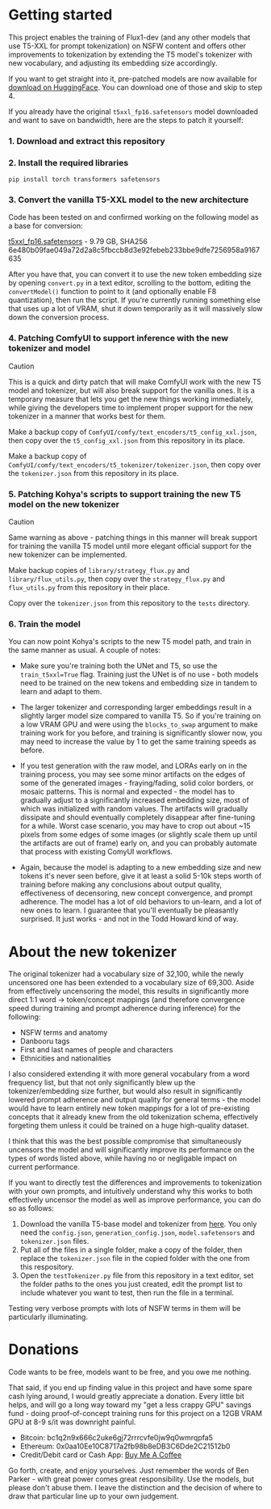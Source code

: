 # Getting started

This project enables the training of Flux1-dev (and any other models that use T5-XXL for prompt tokenization) on NSFW content and offers other improvements to tokenization by extending the T5 model's tokenizer with new vocabulary, and adjusting its embedding size accordingly.

If you want to get straight into it, pre-patched models are now available for [download on HuggingFace](https://huggingface.co/Kaoru8/T5XXL-Unchained). You can download one of those and skip to step 4.

If you already have the original `t5xxl_fp16.safetensors` model downloaded and want to save on bandwidth, here are the steps to patch it yourself:
### 1. Download and extract this repository

### 2. Install the required libraries

```
pip install torch transformers safetensors
```
### 3. Convert the vanilla T5-XXL model to the new architecture

Code has been tested on and confirmed working on the following model as a base for conversion:

[t5xxl_fp16.safetensors](https://huggingface.co/comfyanonymous/flux_text_encoders/blob/main/t5xxl_fp16.safetensors) - 9.79 GB, SHA256 6e480b09fae049a72d2a8c5fbccb8d3e92febeb233bbe9dfe7256958a9167635

After you have that, you can convert it to use the new token embedding size by opening `convert.py` in a text editor, scrolling to the bottom, editing the `convertModel()` function to point to it (and optionally enable F8 quantization), then run the script. If you're currently running something else that uses up a lot of VRAM, shut it down temporarily as it will massively slow down the conversion process.
### 4. Patching ComfyUI to support inference with the new tokenizer and model

> [!CAUTION]
> This is a quick and dirty patch that will make ComfyUI work with the new T5 model and tokenizer, but will also break support for the vanilla ones. It is a temporary measure that lets you get the new things working immediately, while giving the developers time to implement proper support for the new tokenizer in a manner that works best for them.

Make a backup copy of `ComfyUI/comfy/text_encoders/t5_config_xxl.json`, then copy over the `t5_config_xxl.json` from this repository in its place.

Make a backup copy of `ComfyUI/comfy/text_encoders/t5_tokenizer/tokenizer.json`, then copy over the `tokenizer.json` from this repository in its place.
### 5. Patching Kohya's scripts to support training the new T5 model on the new tokenizer

> [!CAUTION]
> Same warning as above - patching things in this manner will break support for training the vanilla T5 model until more elegant official support for the new tokenizer can be implemented.

Make backup copies of `library/strategy_flux.py` and `library/flux_utils.py`, then copy over the `strategy_flux.py` and `flux_utils.py` from this repository in their place.

Copy over the `tokenizer.json` from this repository to the `tests` directory.
### 6. Train the model

You can now point Kohya's scripts to the new T5 model path, and train in the same manner as usual. A couple of notes:

- Make sure you're training both the UNet and T5, so use the `train_t5xxl=True` flag. Training just the UNet is of no use - both models need to be trained on the new tokens and embedding size in tandem to learn and adapt to them.

- The larger tokenizer and corresponding larger embeddings result in a slightly larger model size compared to vanilla T5. So if you're training on a low VRAM GPU and were using the `blocks_to_swap` argument to make training work for you before, and training is significantly slower now, you may need to increase the value by 1 to get the same training speeds as before.

- If you test generation with the raw model, and LORAs early on in the training process, you may see some minor artifacts on the edges of some of the generated images - fraying/fading, solid color borders, or mosaic patterns. This is normal and expected - the model has to gradually adjust to a significantly increased embedding size, most of which was initialized with random values. The artifacts will gradually dissipate and should eventually completely disappear after fine-tuning for a while. Worst case scenario, you may have to crop out about ~15 pixels from some edges of some images (or slightly scale them up until the artifacts are out of frame) early on, and you can probably automate that process with existing ComyUI workflows.

- Again, because the model is adapting to a new embedding size and new tokens it's never seen before, give it at least a solid 5-10k steps worth of training before making any conclusions about output quality, effectiveness of decensoring, new concept convergence, and prompt adherence. The model has a lot of old behaviors to un-learn, and a lot of new ones to learn. I guarantee that you'll eventually be pleasantly surprised. It just works - and not in the Todd Howard kind of way.
# About the new tokenizer

The original tokenizer had a vocabulary size of 32,100, while the newly uncensored one has been extended to a vocabulary size of 69,300. Aside from effectively uncensoring the model, this results in significantly more direct 1:1 word -> token/concept mappings (and therefore convergence speed during training and prompt adherence during inference) for the following:

- NSFW terms and anatomy
- Danbooru tags
- First and last names of people and characters
- Ethnicities and nationalities

I also considered extending it with more general vocabulary from a word frequency list, but that not only significantly blew up the tokenizer/embedding size further, but would also result in significantly lowered prompt adherence and output quality for general terms - the model would have to learn entirely new token mappings for a lot of pre-existing concepts that it already knew from the old tokenization schema, effectively forgeting them unless it could be trained on a huge high-quality dataset.

I think that this was the best possible compromise that simultaneously uncensors the model and will significantly improve its performance on the types of words listed above, while having no or negligable impact on current performance.

If you want to directly test the differences and improvements to tokenization with your own prompts, and intuitively understand why this works to both effectively uncensor the model as well as improve performance, you can do so as follows:

1. Download the vanilla T5-base model and tokenizer from [here](https://huggingface.co/google-t5/t5-base/tree/main). You only need the `config.json`, `generation_config.json`, `model.safetensors` and `tokenizer.json` files.
2. Put all of the files in a single folder, make a copy of the folder, then replace the `tokenizer.json` file in the copied folder with the one from this respository.
3. Open the `testTokenizer.py` file from this repository in a text editor, set the folder paths to the ones you just created, edit the prompt list to include whatever you want to test, then run the file in a terminal.

Testing very verbose prompts with lots of NSFW terms in them will be particularly illuminating.
# Donations

Code wants to be free, models want to be free, and you owe me nothing.

That said, if you end up finding value in this project and have some spare cash lying around, I would greatly appreciate a donation. Every little bit helps, and will go a long way toward my "get a less crappy GPU" savings fund - doing proof-of-concept training runs for this project on a 12GB VRAM GPU at 8-9 s/it was downright painful.

- Bitcoin: bc1q2n9x666c2uke6gj72rrrcvfe0jw9q0wmrqpfa5
- Ethereum: 0x0aa10Ee10C8717a2fb98b8eDB3C6Dde2C21512b0
- Credit/Debit card or Cash App: [Buy Me A Coffee](https://buymeacoffee.com/kaoru8)

Go forth, create, and enjoy yourselves. Just remember the words of Ben Parker - with great power comes great responsibility. Use the models, but please don't abuse them. I leave the distinction and the decision of where to draw that particular line up to your own judgement.